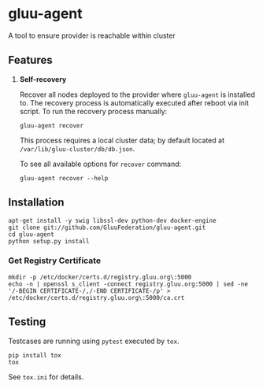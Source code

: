 # gluu-agent

A tool to ensure provider is reachable within cluster

## Features

1.  **Self-recovery**

    Recover all nodes deployed to the provider where `gluu-agent`
    is installed to. The recovery process is automatically
    executed after reboot via init script. To run the recovery
    process manually:

        gluu-agent recover

    This process requires a local cluster data; by default located
    at `/var/lib/gluu-cluster/db/db.json`.

    To see all available options for `recover` command:

        gluu-agent recover --help

## Installation

```
apt-get install -y swig libssl-dev python-dev docker-engine
git clone git://github.com/GluuFederation/gluu-agent.git
cd gluu-agent
python setup.py install
```

### Get Registry Certificate

```
mkdir -p /etc/docker/certs.d/registry.gluu.org\:5000
echo -n | openssl s_client -connect registry.gluu.org:5000 | sed -ne '/-BEGIN CERTIFICATE-/,/-END CERTIFICATE-/p' > /etc/docker/certs.d/registry.gluu.org\:5000/ca.crt
```

## Testing

Testcases are running using ``pytest`` executed by ``tox``.

```
pip install tox
tox
```

See `tox.ini` for details.
